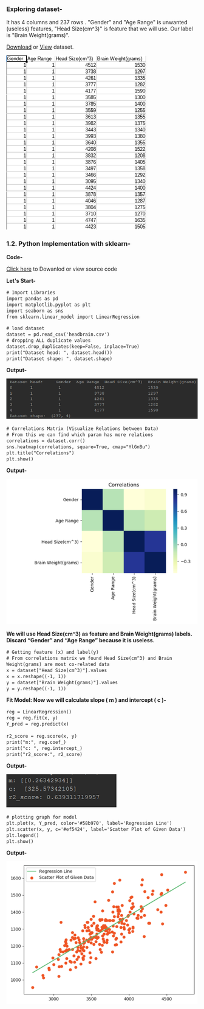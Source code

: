 ### Exploring dataset-

It has 4 columns and 237 rows . "Gender" and "Age Range" is unwanted (useless) features, "Head Size(cm^3)" is feature that we will use. Our label is "Brain Weight(grams)".

[Download](https://github.com/Dipeshpal/Machine-Learning/blob/master/Linear%20Regression/headbrain.csv) or [View](https://github.com/Dipeshpal/Machine-Learning/blob/master/Linear%20Regression/headbrain.csv) dataset.

![headbrain dataset](https://raw.githubusercontent.com/Dipeshpal/Machine-Learning/master/Raw%20Images/headbrain%20dataset.png)


### 1.2. Python Implementation with sklearn-

**Code-** 

[Click here](https://github.com/Dipeshpal/Machine-Learning/blob/master/Linear%20Regression/Single%20Variable%20Linear%20Regression%20with%20Slearn.py) to Dowanlod or view source code

**Let's Start-**

```
# Import Libraries  
import pandas as pd  
import matplotlib.pyplot as plt  
import seaborn as sns  
from sklearn.linear_model import LinearRegression
```

```
# load dataset  
dataset = pd.read_csv('headbrain.csv')  
# dropping ALL duplicate values  
dataset.drop_duplicates(keep=False, inplace=True)  
print("Dataset head: ", dataset.head())  
print("Dataset shape: ", dataset.shape)
```

**Output-**

![Output 1](https://raw.githubusercontent.com/Dipeshpal/Machine-Learning/master/Raw%20Images/Output%201.png)


```
# Correlations Matrix (Visualize Relations between Data)  
# From this we can find which param has more relations  
correlations = dataset.corr()  
sns.heatmap(correlations, square=True, cmap="YlGnBu")  
plt.title("Correlations")  
plt.show()
```

**Output-**

![Output 2](https://raw.githubusercontent.com/Dipeshpal/Machine-Learning/master/Raw%20Images/Output%202.PNG)


**We will use Head Size(cm^3) as feature and Brain Weight(grams) labels. Discard “Gender” and “Age Range” because it is useless.**

```
# Getting feature (x) and label(y)  
# From correlations matrix we found Head Size(cm^3) and Brain Weight(grams) are most co-related data  
x = dataset["Head Size(cm^3)"].values  
x = x.reshape((-1, 1))  
y = dataset["Brain Weight(grams)"].values  
y = y.reshape((-1, 1))
```

**Fit Model: Now we will calculate slope ( m ) and intercept ( c )-** 

```
reg = LinearRegression()  
reg = reg.fit(x, y)  
Y_pred = reg.predict(x)  
   
r2_score = reg.score(x, y)  
print("m:", reg.coef_)  
print("c: ", reg.intercept_)  
print("r2_score:", r2_score)
```

**Output-**

![Output 3.1](https://raw.githubusercontent.com/Dipeshpal/Machine-Learning/master/Raw%20Images/Output%203.1.PNG)

```
# plotting graph for model  
plt.plot(x, Y_pred, color='#58b970', label='Regression Line')  
plt.scatter(x, y, c='#ef5424', label='Scatter Plot of Given Data')  
plt.legend()  
plt.show()
```

**Output-**

![Output 4.1](https://raw.githubusercontent.com/Dipeshpal/Machine-Learning/master/Raw%20Images/Output%204.1.PNG)
